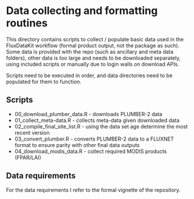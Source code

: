 # Data collecting and formatting routines

This directory contains scripts to collect / populate basic data used in the
FluxDataKit workflow (formal product output, not the package as such). Some
data is provided with the repo (such as ancillary and meta data folders), other
data is too large and needs to be downloaded separately, using included scripts
or manually due to login walls on download APIs.

Scripts need to be executed in order, and data directories need to be populated
for them to function.

## Scripts

- 00_download_plumber_data.R - downloads PLUMBER-2 data
- 01_collect_meta-data.R - collects meta-data given downloaded data
- 02_compile_final_site_list.R - using the data set age determine the most recent version
- 03_convert_plumber.R - converts PLUMBER-2 data to a FLUXNET format to ensure parity with other final data outputs
- 04_download_modis_data.R - collect required MODIS products (FPAR/LAI)

## Data requirements

For the data requirements I refer to the formal vignette of the repository.
